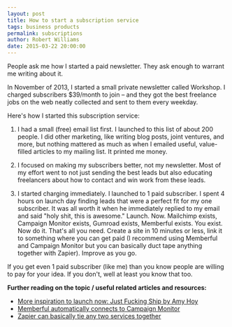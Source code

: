 ```yaml
---
layout: post
title: How to start a subscription service
tags: business products
permalink: subscriptions
author: Robert Williams
date: 2015-03-22 20:00:00
---
```

People ask me how I started a paid newsletter. They ask enough to warrant me writing about it.

In November of 2013, I started a small private newsletter called Workshop. I charged subscribers $39/month to join – and they got the best freelance jobs on the web neatly collected and sent to them every weekday. 

Here's how I started this subscription service:

1. I had a small (free) email list first. I launched to this list of about 200 people. I did other marketing, like writing blog posts, joint ventures, and more, but nothing mattered as much as when I emailed useful, value-filled articles to my mailing list. It printed me money.

2. I focused on making my subscribers better, not my newsletter. Most of my effort went to not just sending the best leads but also educating freelancers about how to contact and win work from these leads.

3. I started charging immediately. I launched to 1 paid subscriber. I spent 4 hours on launch day finding leads that were a perfect fit for my one subscriber. It was all worth it when he immediately replied to my email and said "holy shit, this is awesome." Launch. Now. Mailchimp exists, Campaign Monitor exists, Gumroad exists, Memberful exists. You exist. Now do it. That's all you need. Create a site in 10 minutes or less, link it to something where you can get paid (I recommend using Memberful and Campaign Monitor but you can basically duct tape anything together with Zapier). Improve as you go. 

If you get even 1 paid subscriber (like me) than you know people are willing to pay for your idea. If you don't, well at least you know that too.

**Further reading on the topic / useful related articles and resources:**

- [More inspiration to launch now: Just Fucking Ship by Amy Hoy](https://unicornfree.com/just-fucking-ship)
- [Memberful automatically connects to Campaign Monitor](http://memberful.com)
- [Zapier can basically tie any two services together](https://zapier.com)

